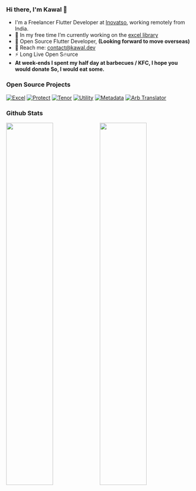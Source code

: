 ### Hi there, I'm Kawal 👋

- I'm a Freelancer Flutter Developer at [Inovatso](https://inovatso.com.br), working remotely from India.
- 🔭 In my free time I’m currently working on the [excel library](https://github.com/justkawal/excel)
- 🚄 Open Source Flutter Developer, **(Looking forward to move overseas)**
- 💬 Reach me: contact@kawal.dev
- ⚡ Long Live Open S🔥urce
- **At week-ends I spent my half day at barbecues / KFC, I hope you would donate So, I would eat some.**

### Open Source Projects

[![Excel](https://github-readme-stats.vercel.app/api/pin/?username=justkawal&theme=default&repo=excel)](https://github.com/justkawal)
[![Protect](https://github-readme-stats.vercel.app/api/pin/?username=justkawal&theme=default&repo=protect)](https://github.com/justkawal/protect)
[![Tenor](https://github-readme-stats.vercel.app/api/pin/?username=justkawal&theme=default&repo=tenor)](https://github.com/justkawal/tenor)
[![Utility](https://github-readme-stats.vercel.app/api/pin/?username=justkawal&theme=default&repo=utility)](https://github.com/justkawal/utility)
[![Metadata](https://github-readme-stats.vercel.app/api/pin/?username=justkawal&theme=default&repo=metadata)](https://github.com/justkawal/metadata)
[![Arb Translator](https://github-readme-stats.vercel.app/api/pin/?username=justkawal&theme=default&repo=arb_translator)](https://github.com/justkawal/arb_translator)

### Github Stats

<p>
<img width="50%" src="https://github-readme-stats.vercel.app/api?username=justkawal&count_private=true&show_icons=true&layout=compact&theme=default"><img width="50%" src="https://github-readme-stats.vercel.app/api/top-langs/?username=justkawal&layout=compact&theme=default" /></p>
